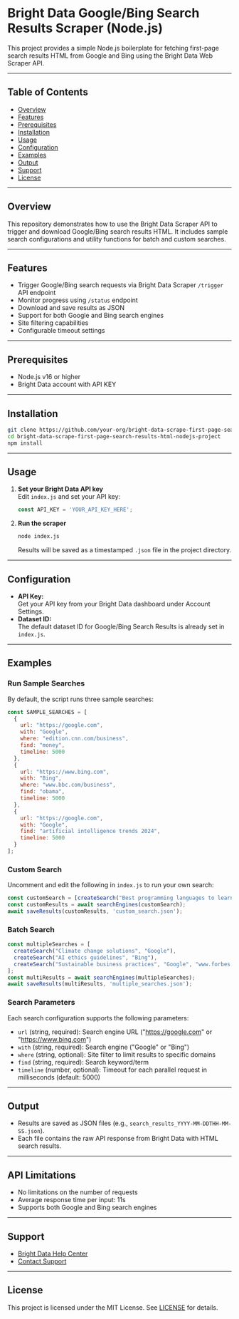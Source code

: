 # Bright Data Google/Bing Search Results Scraper (Node.js)

This project provides a simple Node.js boilerplate for fetching first-page search results HTML from Google and Bing using the Bright Data Web Scraper API.

---

## Table of Contents

* [Overview](#overview)
* [Features](#features)
* [Prerequisites](#prerequisites)
* [Installation](#installation)
* [Usage](#usage)
* [Configuration](#configuration)
* [Examples](#examples)
* [Output](#output)
* [Support](#support)
* [License](#license)

---

## Overview

This repository demonstrates how to use the Bright Data Scraper API to trigger and download Google/Bing search results HTML. It includes sample search configurations and utility functions for batch and custom searches.

---

## Features

* Trigger Google/Bing search requests via Bright Data Scraper `/trigger` API endpoint
* Monitor progress using `/status` endpoint
* Download and save results as JSON
* Support for both Google and Bing search engines
* Site filtering capabilities
* Configurable timeout settings

---

## Prerequisites

* Node.js v16 or higher
* Bright Data account with API KEY

---

## Installation

```bash
git clone https://github.com/your-org/bright-data-scrape-first-page-search-results-html-nodejs-project.git
cd bright-data-scrape-first-page-search-results-html-nodejs-project
npm install
```

---

## Usage

1. **Set your Bright Data API key**  
   Edit `index.js` and set your API key:  
   ```javascript
   const API_KEY = 'YOUR_API_KEY_HERE';
   ```

2. **Run the scraper**  
   ```bash
   node index.js
   ```  
   Results will be saved as a timestamped `.json` file in the project directory.

---

## Configuration

* **API Key:**  
  Get your API key from your Bright Data dashboard under Account Settings.
* **Dataset ID:**  
  The default dataset ID for Google/Bing Search Results is already set in `index.js`.

---

## Examples

### Run Sample Searches

By default, the script runs three sample searches:

```javascript
const SAMPLE_SEARCHES = [
  {
    url: "https://google.com",
    with: "Google",
    where: "edition.cnn.com/business",
    find: "money",
    timeline: 5000
  },
  {
    url: "https://www.bing.com",
    with: "Bing",
    where: "www.bbc.com/business",
    find: "obama",
    timeline: 5000
  },
  {
    url: "https://google.com",
    with: "Google",
    find: "artificial intelligence trends 2024",
    timeline: 5000
  }
];
```

### Custom Search

Uncomment and edit the following in `index.js` to run your own search:

```javascript
const customSearch = [createSearch("Best programming languages to learn in 2024", "Google")];
const customResults = await searchEngines(customSearch);
await saveResults(customResults, 'custom_search.json');
```

### Batch Search

```javascript
const multipleSearches = [
  createSearch("Climate change solutions", "Google"),
  createSearch("AI ethics guidelines", "Bing"),
  createSearch("Sustainable business practices", "Google", "www.forbes.com")
];
const multiResults = await searchEngines(multipleSearches);
await saveResults(multiResults, 'multiple_searches.json');
```

### Search Parameters

Each search configuration supports the following parameters:

* `url` (string, required): Search engine URL ("https://google.com" or "https://www.bing.com")
* `with` (string, required): Search engine ("Google" or "Bing")
* `where` (string, optional): Site filter to limit results to specific domains
* `find` (string, required): Search keyword/term
* `timeline` (number, optional): Timeout for each parallel request in milliseconds (default: 5000)

---

## Output

* Results are saved as JSON files (e.g., `search_results_YYYY-MM-DDTHH-MM-SS.json`).
* Each file contains the raw API response from Bright Data with HTML search results.

---

## API Limitations

* No limitations on the number of requests
* Average response time per input: 11s
* Supports both Google and Bing search engines

---

## Support

* [Bright Data Help Center](https://brightdata.com/help)
* [Contact Support](https://brightdata.com/contact)

---

## License

This project is licensed under the MIT License. See [LICENSE](LICENSE) for details.
